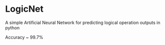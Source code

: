 # LogicNet
A simple Artificial Neural Network for predicting logical operation outputs in python

Accuracy ~ 99.7%
